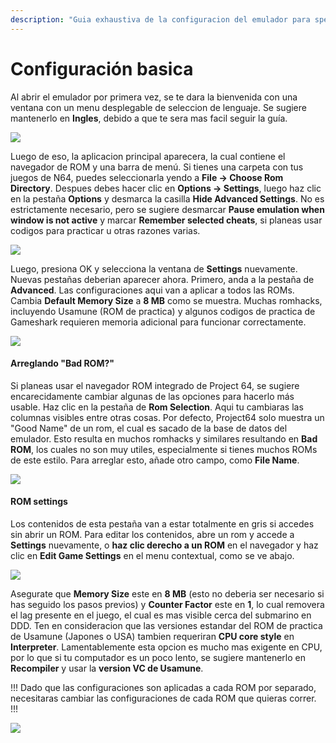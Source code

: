 ```yaml
---
description: "Guia exhaustiva de la configuracion del emulador para speedruns de Super Mario 64" 
---
```


# Configuración basica
Al abrir el emulador por primera vez, se te dara la bienvenida con una ventana con un menu desplegable de seleccion de lenguaje. Se sugiere mantenerlo en **Ingles**, debido a que te sera mas facil seguir la guía.

![](img/pj64_welcome.png)

Luego de eso, la aplicacion principal aparecera, la cual contiene el navegador de ROM y una barra de menú. Si tienes una carpeta con tus juegos de N64, puedes seleccionarla yendo a **File -> Choose Rom Directory**. Despues debes hacer clic en **Options -> Settings**, luego haz clic en la pestaña **Options** y desmarca la casilla **Hide Advanced Settings**. No es estrictamente necesario, pero se sugiere desmarcar **Pause emulation when window is not active** y marcar **Remember selected cheats**, si planeas usar codigos para practicar u otras razones varias.

![](img/pj64_options.png)

Luego, presiona OK y selecciona la ventana de **Settings** nuevamente. Nuevas pestañas deberian aparecer ahora. Primero, anda a la pestaña de **Advanced**. Las configuraciones aqui van a aplicar a todos las ROMs. Cambia **Default Memory Size** a **8 MB** como se muestra. Muchas romhacks, incluyendo Usamune (ROM de practica) y algunos codigos de practica de Gameshark requieren memoria adicional para funcionar correctamente.


![](img/pj64_advanced.png)

#### Arreglando "Bad ROM?" 

Si planeas usar el navegador ROM integrado de Project 64, se sugiere encarecidamente cambiar algunas de las opciones para hacerlo más usable. Haz clic en la pestaña de **Rom Selection**. Aqui tu cambiaras las columnas visibles entre otras cosas. Por defecto, Project64 solo muestra un "Good Name" de un rom, el cual es sacado de la base de datos del emulador. Esto resulta en muchos romhacks y similares resultando en **Bad ROM**, los cuales no son muy utiles, especialmente si tienes muchos ROMs de este estilo. Para arreglar esto, añade otro campo, como **File Name**.

![](img/pj64_browser.gif)

#### ROM settings
Los contenidos de esta pestaña van a estar totalmente en gris si accedes sin abrir un ROM. Para editar los contenidos, abre un rom y accede a **Settings** nuevamente, o **haz clic derecho a un ROM** en el navegador y haz clic en **Edit Game Settings** en el menu contextual, como se ve abajo.

![](img/pj64_gamesettings.png)

Asegurate que **Memory Size** este en **8 MB** (esto no deberia ser necesario si has seguido los pasos previos) y **Counter Factor** este en **1**, lo cual removera el lag presente en el juego, el cual es mas visible cerca del submarino en DDD.
Ten en consideracion que las versiones estandar del ROM de practica de Usamune (Japones o USA) tambien requeriran **CPU core style** en **Interpreter**. Lamentablemente esta opcion es mucho mas exigente en CPU, por lo que si tu computador es un poco lento, se sugiere mantenerlo en **Recompiler** y usar la **version VC de Usamune**.

!!!
Dado que las configuraciones son aplicadas a cada ROM por separado, necesitaras cambiar las configuraciones de cada ROM que quieras correr.
!!!

![](img/pj64_romconfig.png)
